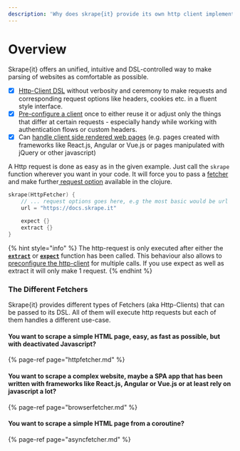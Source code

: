 ```yaml
---
description: 'Why does skrape{it} provide its own http client implementations?'
---
```


# Overview

Skrape{it} offers an unified, intuitive and DSL-controlled way to make parsing of websites as comfortable as possible. 

* [x] [Http-Client DSL](../parse-html-from-web.md) without verbosity and ceremony to make requests and corresponding request options like headers, cookies etc. in a fluent style interface. 
* [x] [Pre-configure a client](../pre-configure-client.md) once to either reuse it or adjust only the things that differ at certain requests - especially handy while working with authentication flows or custom headers.
* [x] Can [handle client side rendered web pages](browserfetcher.md) \(e.g. pages created with frameworks like React.js, Angular or Vue.js or pages manipulated with jQuery or other javascript\)

A Http request is done as easy as in the given example. Just call the `skrape` function wherever you want in your code. It will force you to pass a [fetcher](./#the-different-fetchers) and make further[ request option](../parse-html-from-web.md) available in the clojure.

```kotlin
skrape(HttpFetcher) {
    // ... request options goes here, e.g the most basic would be url
    url = "https://docs.skrape.it"
    
    expect {}
    extract {}
}
```

{% hint style="info" %}
The http-request is only executed after either the [**`extract`**](../../dsl/extracting-data-from-websites.md) or [**`expect`**](../../dsl/basic-test-scenario.md) function has been called. This behaviour also allows to[ preconfigure the http-client](../pre-configure-client.md) for multiple calls. If you use expect as well as extract it will only make 1 request.
{% endhint %}

### The Different Fetchers

Skrape{it} provides different types of Fetchers \(aka Http-Clients\) that can be passed to its DSL. All of them will execute http requests but each of them handles a different use-case. 

#### You want to scrape a simple HTML page, easy, as fast as possible, but with deactivated Javascript?

{% page-ref page="httpfetcher.md" %}

#### You want to scrape a complex website, maybe a SPA app that has been written with frameworks like React.js, Angular or Vue.js or at least rely on javascript a lot?

{% page-ref page="browserfetcher.md" %}

#### You want to scrape a simple HTML page from a coroutine?

{% page-ref page="asyncfetcher.md" %}



